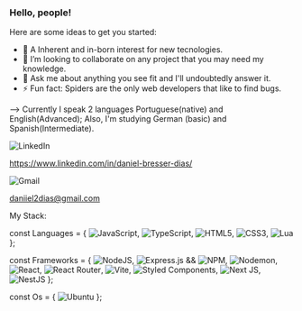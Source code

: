 ### Hello, people!

Here are some ideas to get you started:

- 🌱 A Inherent and in-born interest for new tecnologies.
- 👯 I’m looking to collaborate on any project that you may need my knowledge.
- 💬 Ask me about anything you see fit and I'll undoubtedly answer it.
- ⚡ Fun fact: Spiders are the only web developers that like to find bugs.


--> Currently I speak 2 languages Portuguese(native) and English(Advanced);
    Also, I'm studying German (basic) and Spanish(Intermediate).

![LinkedIn](https://img.shields.io/badge/linkedin-%230077B5.svg?style=for-the-badge&logo=linkedin&logoColor=white)

https://www.linkedin.com/in/daniel-bresser-dias/

![Gmail](https://img.shields.io/badge/Gmail-D14836?style=for-the-badge&logo=gmail&logoColor=white)

daniiel2dias@gmail.com

My Stack:

const Languages = { ![JavaScript](https://img.shields.io/badge/javascript-%23323330.svg?style=for-the-badge&logo=javascript&logoColor=%23F7DF1E), ![TypeScript](https://img.shields.io/badge/typescript-%23007ACC.svg?style=for-the-badge&logo=typescript&logoColor=white), ![HTML5](https://img.shields.io/badge/html5-%23E34F26.svg?style=for-the-badge&logo=html5&logoColor=white), ![CSS3](https://img.shields.io/badge/css3-%231572B6.svg?style=for-the-badge&logo=css3&logoColor=white), ![Lua](https://img.shields.io/badge/lua-%232C2D72.svg?style=for-the-badge&logo=lua&logoColor=white) };

const Frameworks = { ![NodeJS](https://img.shields.io/badge/node.js-6DA55F?style=for-the-badge&logo=node.js&logoColor=white), ![Express.js](https://img.shields.io/badge/express.js-%23404d59.svg?style=for-the-badge&logo=express&logoColor=%2361DAFB) && ![NPM](https://img.shields.io/badge/NPM-%23CB3837.svg?style=for-the-badge&logo=npm&logoColor=white), ![Nodemon](https://img.shields.io/badge/NODEMON-%23323330.svg?style=for-the-badge&logo=nodemon&logoColor=%BBDEAD), ![React](https://img.shields.io/badge/react-%2320232a.svg?style=for-the-badge&logo=react&logoColor=%2361DAFB), ![React Router](https://img.shields.io/badge/React_Router-CA4245?style=for-the-badge&logo=react-router&logoColor=white), ![Vite](https://img.shields.io/badge/vite-%23646CFF.svg?style=for-the-badge&logo=vite&logoColor=white), ![Styled Components](https://img.shields.io/badge/styled--components-DB7093?style=for-the-badge&logo=styled-components&logoColor=white), ![Next JS](https://img.shields.io/badge/Next-black?style=for-the-badge&logo=next.js&logoColor=white), ![NestJS](https://img.shields.io/badge/nestjs-%23E0234E.svg?style=for-the-badge&logo=nestjs&logoColor=white) };

const Os = { ![Ubuntu](https://img.shields.io/badge/Ubuntu-E95420?style=for-the-badge&logo=ubuntu&logoColor=white) };

